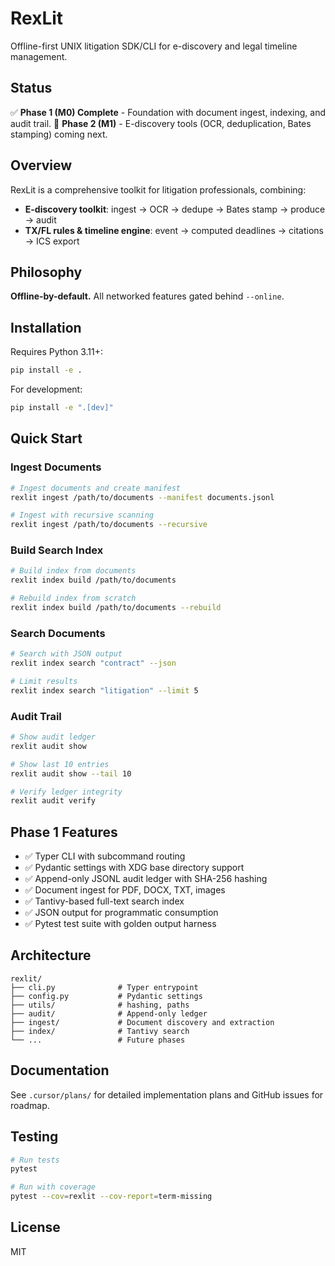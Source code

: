 # RexLit

Offline-first UNIX litigation SDK/CLI for e-discovery and legal timeline management.

## Status

✅ **Phase 1 (M0) Complete** - Foundation with document ingest, indexing, and audit trail.
🚧 **Phase 2 (M1)** - E-discovery tools (OCR, deduplication, Bates stamping) coming next.

## Overview

RexLit is a comprehensive toolkit for litigation professionals, combining:
- **E-discovery toolkit**: ingest → OCR → dedupe → Bates stamp → produce → audit
- **TX/FL rules & timeline engine**: event → computed deadlines → citations → ICS export

## Philosophy

**Offline-by-default.** All networked features gated behind `--online`.

## Installation

Requires Python 3.11+:

```bash
pip install -e .
```

For development:

```bash
pip install -e ".[dev]"
```

## Quick Start

### Ingest Documents

```bash
# Ingest documents and create manifest
rexlit ingest /path/to/documents --manifest documents.jsonl

# Ingest with recursive scanning
rexlit ingest /path/to/documents --recursive
```

### Build Search Index

```bash
# Build index from documents
rexlit index build /path/to/documents

# Rebuild index from scratch
rexlit index build /path/to/documents --rebuild
```

### Search Documents

```bash
# Search with JSON output
rexlit index search "contract" --json

# Limit results
rexlit index search "litigation" --limit 5
```

### Audit Trail

```bash
# Show audit ledger
rexlit audit show

# Show last 10 entries
rexlit audit show --tail 10

# Verify ledger integrity
rexlit audit verify
```

## Phase 1 Features

- ✅ Typer CLI with subcommand routing
- ✅ Pydantic settings with XDG base directory support
- ✅ Append-only JSONL audit ledger with SHA-256 hashing
- ✅ Document ingest for PDF, DOCX, TXT, images
- ✅ Tantivy-based full-text search index
- ✅ JSON output for programmatic consumption
- ✅ Pytest test suite with golden output harness

## Architecture

```
rexlit/
├── cli.py              # Typer entrypoint
├── config.py           # Pydantic settings
├── utils/              # hashing, paths
├── audit/              # Append-only ledger
├── ingest/             # Document discovery and extraction
├── index/              # Tantivy search
└── ...                 # Future phases
```

## Documentation

See `.cursor/plans/` for detailed implementation plans and GitHub issues for roadmap.

## Testing

```bash
# Run tests
pytest

# Run with coverage
pytest --cov=rexlit --cov-report=term-missing
```

## License

MIT
